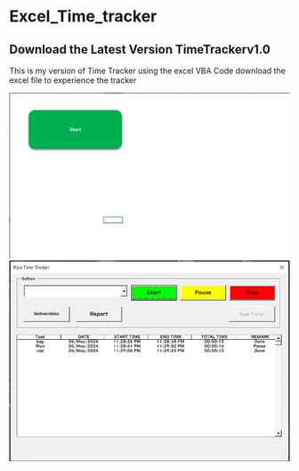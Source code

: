 # Excel_Time_tracker
## Download the Latest Version TimeTrackerv1.0
This is my version of Time Tracker using the excel VBA Code download the excel file to experience the tracker

![Image1](images/Image1.jpg)
![Image1](images/image2.jpg)
